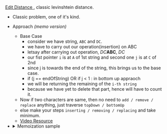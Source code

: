 [Edit Distance ](https://cses.fi/problemset/task/1639/), classic levinshtein distance.
 - Classic problem, one of it's kind.
 - Approach *(memo version)*
     - Base Case
       - consider we have string, `ABC` and `DC`.
       - we have to carry out our operation(insertion) on ABC
       - letsay after carrying out operation, *DC***ABC**, *DC*
       - our fist pointer `i` is at `A` of 1st string and second one `j` is at `C` of 2nd
       - since j is towards the end of the string, this brings us to the base case.
       - if (j == endOfString) OR if j < 1 : in bottom up appraoch
       - we will be returning the remaining of the `i-th string`
       - because we have yet to delete that part, hence will have to count it.
     - Now if two characters are same, then no need to `add / remove / replace` anything, just traverse `topDown / bottomUp`
     - else make your steps `inserting / removing / replacing` and take minimum.
     - [Video Resource](https://www.youtube.com/watch?v=8wv_hIRZCRg)
 - <details>
   <summary>Memoization sample </summary>

   ```cpp
   string s, t;
   std ::vector<std ::vector<int>> memo;
   int n, m;

   int editDistance(int i, int j) {
       if (i < 1)
          return j;
       if (j < 1)
          return i;
       
       int &ans = memo[i][j];
       if (ans != INF)
          return ans;
       
       if (s[i - 1] == t[j - 1])
           ans = min(ans, editDistance(i - 1, j - 1));
           else {
           int insert = 1 + editDistance(i, j - 1);
           int replace = 1 + editDistance(i - 1, j - 1);
           int del = 1 + editDistance(i - 1, j);
   
           ans = min(insert, min(replace, min(del, ans)));
       }
       
       return ans;
   }
   
   void solve() {
       cin >> s >> t;
       n = s.size();
       m = t.size();
       
       memo = std ::vector<std ::vector<int>>(n + 1, std ::vector<int>(m + 1, INF));
       cout << (editDistance(n, m) == INF ? 0 : editDistance(n, m)) << '\n';
   }

   ```
   </details>

